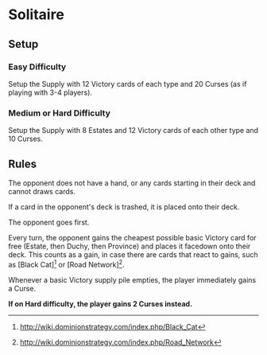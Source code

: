 # Solitaire

## Setup

### Easy Difficulty

Setup the Supply with 12 Victory cards of each type and 20 Curses (as if
playing with 3-4 players).

### Medium or Hard Difficulty

Setup the Supply with 8 Estates and 12 Victory cards of each other type
and 10 Curses.

## Rules

The opponent does not have a hand, or any cards starting in their deck and
cannot draws cards.

If a card in the opponent's deck is trashed, it is placed onto their deck.

The opponent goes first.

Every turn, the opponent gains the cheapest possible basic Victory card for
free (Estate, then Duchy, then Province) and places it facedown onto their
deck. This counts as a gain, in case there are cards that react to gains,
such as [Black Cat][^Black Cat] or [Road Network][^Road Network].

Whenever a basic Victory supply pile empties, the player immediately gains a
Curse.

**If on Hard difficulty, the player gains 2 Curses instead.**

[^Black Cat]: http://wiki.dominionstrategy.com/index.php/Black_Cat
[^Road Network]: http://wiki.dominionstrategy.com/index.php/Road_Network
